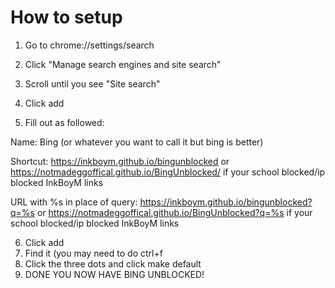 <h1 style="text-align: left;">How to setup</h1>

1. Go to chrome://settings/search

2. Click "Manage search engines and site search"
3. Scroll until you see "Site search"
4. Click add
5. Fill out as followed:

Name: Bing (or whatever you want to call it but bing is better)

Shortcut: https://inkboym.github.io/bingunblocked or https://notmadeggoffical.github.io/BingUnblocked/ if your school blocked/ip blocked InkBoyM links

URL with %s in place of query: https://inkboym.github.io/bingunblocked?q=%s or https://notmadeggoffical.github.io/BingUnblocked?q=%s if your school blocked/ip blocked InkBoyM links


6. Click add
7. Find it (you may need to do ctrl+f
8. Click the three dots and click make default
9. DONE YOU NOW HAVE BING UNBLOCKED!
